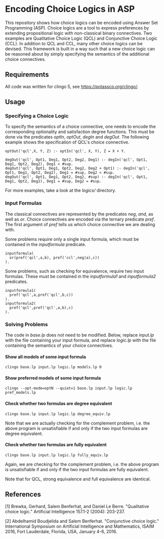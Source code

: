 # Encoding Choice Logics in ASP

This repository shows how choice logics can be encoded using Answer Set Programming (ASP). Choice logics are a tool to express preferences by extending propositional logic with non-classical binary connectives. Two examples are Qualitative Choice Logic (QCL) and Conjunctive Choice Logic (CCL). In addition to QCL and CCL, many other choice logics can be devised. This framework is built in a way such that a new choice logic can be reasoned about by simply specifying the semantics of the additional choice connectives.

## Requirements

All code was written for clingo 5, see https://potassco.org/clingo/. 

## Usage

### Specifying a Choice Logic

To specify the semantics of a choice connective, one needs to encode the corresponding optionality and satisfaction degree functions. This must be done via the predicates *optIn*, *optOut*, *degIn* and *degOut*. The following example shows the specification of QCL's choice connective.

```
optOut('qcl',X, Y, Z) :- optIn('qcl', X, Y), Z = X + Y. 

degOut('qcl', Opt1, Deg1, Opt2, Deg2, Deg1) :- degIn('qcl', Opt1, Deg1, Opt2, Deg2), Deg1 < #sup.
degOut('qcl', Opt1, Deg1, Opt2, Deg2, Deg2 + Opt1) :- degIn('qcl', Opt1, Deg1, Opt2, Deg2), Deg1 = #sup, Deg2 < #sup.
degOut('qcl', Opt1, Deg1, Opt2, Deg2, #sup) :- degIn('qcl', Opt1, Deg1, Opt2, Deg2), Deg1 = #sup, Deg2 = #sup.
```
For more examples, take a look at the *logics/* directory.

### Input Formulas

The classical connectives are represented by the predicates *neg*, *and*, as well as *or*. Choice connectives are encoded via the ternary predicate *pref*. The first argument of *pref* tells us which choice connective we are dealing with. 

Some problems require only a single input formula, which must be contained in the *inputformula* predicate.

```
inputformula(
  or(pref('qcl',a,b), pref('ccl',neg(a),c))
).
```

Some problems, such as checking for equivalence, require two input formulas. These must be contained in the *inputformula1*  and *inputformula2* predicates.

```
inputformula1(
  pref('qcl',a,pref('qcl',b,c))
).
inputformula2(
  pref('qcl',pref('qcl',a,b),c)
).
```

### Solving Problems

The code in *base.lp* does not need to be modified. Below, replace *input.lp* with the file containing your input formula, and replace *logic.lp* with the file containing the semantics of your choice connectives.

#### Show all models of some input formula

```clingo base.lp input.lp logic.lp models.lp 0```

#### Show preferred models of some input formula

```clingo --opt-mode=optN --quiet=1 base.lp input.lp logic.lp pref_models.lp```

#### Check whether two formulas are degree equivalent

```clingo base.lp input.lp logic.lp degree_equiv.lp```

Note that we are actually checking for the complement problem, i.e. the above program is unsatisfiable if and only if the two input formulas are degree equivalent.

#### Check whether two formulas are fully equivalent

```clingo base.lp input.lp logic.lp fully_equiv.lp```

Again, we are checking for the complement problem, i.e. the above program is unsatisfiable if and only if the two input formulas are fully equivalent.

Note that for QCL, strong equivalence and full equivalence are identical. 


## References

<a id="qcl_paper">[1]</a> Brewka, Gerhard, Salem Benferhat, and Daniel Le Berre. "Qualitative choice logic." Artificial Intelligence 157.1-2 (2004): 203-237.

<a id="ccl_paper">[2]</a> Abdelhamid Boudjelida and Salem Benferhat. "Conjunctive choice logic." International Symposium on Artificial Intelligence and Mathematics, ISAIM 2016, Fort Lauderdale, Florida, USA, January 4-6, 2016.
